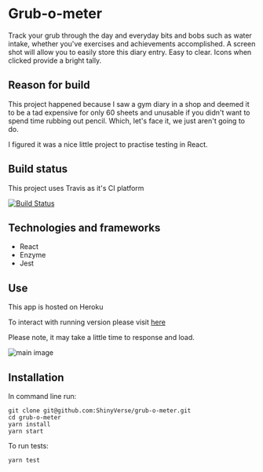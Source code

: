 # Grub-o-meter


Track your grub through the day and everyday bits and bobs such as water intake, whether you've exercises and achievements accomplished. A screen shot will allow you to easily store this diary entry. Easy to clear. Icons when clicked provide a bright tally.

## Reason for build

This project happened because I saw a gym diary in a shop and deemed it to be a tad expensive for only 60 sheets and unusable if you didn't want to spend time rubbing out pencil. Which, let's face it, we just aren't going to do.

I figured it was a nice little project to practise testing in React.


## Build status
This project uses Travis as it's CI platform

[![Build Status](https://travis-ci.com/ShinyVerse/grub-o-meter.svg?branch=master)](https://travis-ci.com/ShinyVerse/grub-o-meter)

## Technologies and frameworks

- React
- Enzyme
- Jest

## Use

This app is hosted on Heroku

To interact with running version please visit [here](https://grub-o-meter.herokuapp.com/)

Please note, it may take a little time to response and load.

![main image](https://user-images.githubusercontent.com/26259835/52335853-51f43600-29fb-11e9-86bc-27b55be463fd.png)
## Installation

In command line run:
```
git clone git@github.com:ShinyVerse/grub-o-meter.git
cd grub-o-meter
yarn install
yarn start
```

To run tests:
```
yarn test
```
